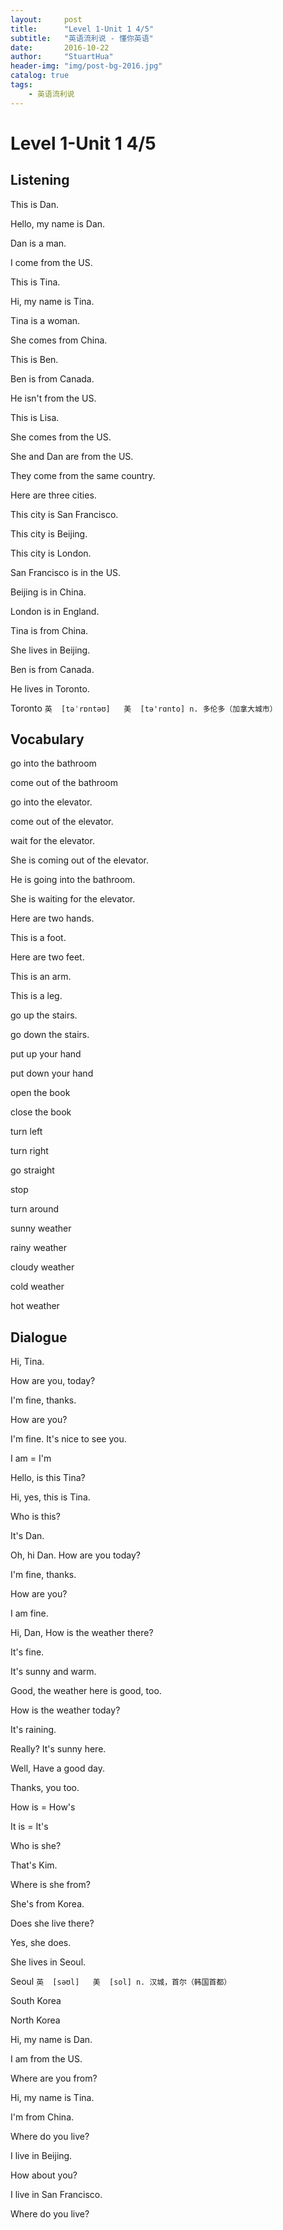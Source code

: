 ```yaml
---
layout:     post
title:      "Level 1-Unit 1 4/5"
subtitle:   "英语流利说 - 懂你英语"
date:       2016-10-22
author:     "StuartHua"
header-img: "img/post-bg-2016.jpg"
catalog: true
tags:
    - 英语流利说
---
```


# Level 1-Unit 1 4/5

<!-- more -->

## Listening

This is Dan.

Hello, my name is Dan.

Dan is a man.

I come from the US.

This is Tina.

Hi, my name is Tina.

Tina is a woman.

She comes from China.

This is Ben.

Ben is from Canada.

He isn't from the US.

This is Lisa.

She comes from the US.

She and Dan are from the US.

They come from the same country.

Here are three cities.

This city is San Francisco.

This city is Beijing.

This city is London.

San Francisco is in the US.

Beijing is in China.

London is in England.

Tina is from China.

She lives in Beijing.

Ben is from Canada.

He lives in Toronto.

Toronto `英  [təˈrɒntəʊ]   美  [tə'rɑnto]
n. 多伦多（加拿大城市）`

## Vocabulary

go into the bathroom

come out of the bathroom

go into the elevator.

come out of the elevator.

wait for the elevator.

She is coming out of the elevator.

He is going into the bathroom.

She is waiting for the elevator.

Here are two hands.

This is a foot.

Here are two feet.

This is an arm.

This is a leg.

go up the stairs.

go down the stairs.

put up your hand

put down your hand

open the book

close the book

turn left

turn right

go straight

stop

turn around

sunny weather

rainy weather

cloudy weather

cold weather

hot weather

## Dialogue

Hi, Tina.

How are you, today?

I'm fine, thanks.

How are you?

I'm fine. It's nice to see you.

I am = I'm

Hello, is this Tina?

Hi, yes, this is Tina.

Who is this?

It's Dan.

Oh, hi Dan. How are you today?

I'm fine, thanks.

How are you?

I am fine.

Hi, Dan, How is the weather there?

It's fine.

It's sunny and warm.

Good, the weather here is good, too.

How is the weather today?

It's raining.

Really? It's sunny here.

Well, Have a good day.

Thanks, you too.

How is = How's

It is = It's

Who is she?

That's Kim.

Where is she from?

She's from Korea.

Does she live there?

Yes, she does.

She lives in Seoul.

Seoul `英  [səʊl]   美  [sol]
n. 汉城，首尔（韩国首都）`

South Korea

North Korea

Hi, my name is Dan.

I am from the US.

Where are you from?

Hi, my name is Tina.

I'm from China.

Where do you live?

I live in Beijing.

How about you?

I live in San Francisco.

Where do you live?

